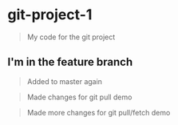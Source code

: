 # git-project-1

> My code for the git project

## I'm in the feature branch

> Added to master again

> Made changes for git pull demo

> Made more changes for git pull/fetch demo
